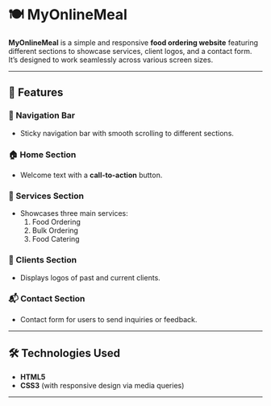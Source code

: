 # 🍽 MyOnlineMeal

**MyOnlineMeal** is a simple and responsive **food ordering website** featuring different sections to showcase services, client logos, and a contact form.  
It’s designed to work seamlessly across various screen sizes.

---

## 🚀 Features

### 📌 Navigation Bar
- Sticky navigation bar with smooth scrolling to different sections.

### 🏠 Home Section
- Welcome text with a **call-to-action** button.

### 🍲 Services Section
- Showcases three main services:
  1. Food Ordering
  2. Bulk Ordering
  3. Food Catering

### 🤝 Clients Section
- Displays logos of past and current clients.

### 📬 Contact Section
- Contact form for users to send inquiries or feedback.

---

## 🛠 Technologies Used
- **HTML5**
- **CSS3** (with responsive design via media queries)

---


